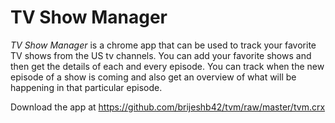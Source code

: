 TV Show Manager
===============

*TV Show Manager* is a chrome app that can be used to track your favorite TV shows from the US tv channels. You can add your favorite shows and then get the details of each and every episode. You can track when the new episode of a show is coming and also get an overview of what will be happening in that particular episode.

Download the app at https://github.com/brijeshb42/tvm/raw/master/tvm.crx
